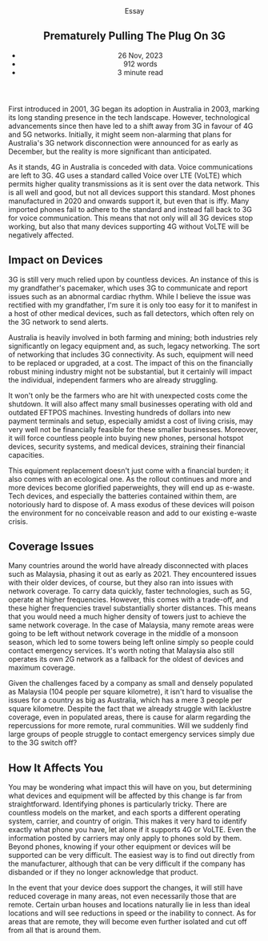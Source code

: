 <head>
    <title>Prematurely Pulling The Plug On 3G | Vale.Rocks</title>
    <meta property="og:title" content="Prematurely Pulling The Plug On 3G"/>
    <meta name="description" content="Critical thoughts on the intention of Australian telcos to sunset the 3G network and the major repurcussions on coverage, safety, and much more that will come with it." />
    <meta property="og:description" content="Better hope you don't need to call emergency services." />
    <meta property="article:published_time" content="2023-11-26" />
    <meta property="article:modified_time" content="2023-11-29" />
    <meta property="article:section" content="Essays" />
</head>

<article>
<header>
	Essay
	<h1>
		Prematurely Pulling The Plug On 3G
	</h1>
	<ul>
		<li><time datetime="2023-11-26">26 Nov, 2023</time></li>
		<li>912 words</li>
		<li>3 minute read</li>
	</ul>
</header>

<div class="readable_width">

First introduced in 2001, 3G began its adoption in Australia in 2003, marking its long standing presence in the tech landscape. However, technological advancements since then have led to a shift away from 3G in favour of 4G and 5G networks. Initially, it might seem non-alarming that plans for Australia's 3G network disconnection were announced for as early as December, but the reality is more significant than anticipated.

As it stands, 4G in Australia is conceded with data. Voice communications are left to 3G. 4G uses a standard called Voice over LTE (VoLTE) which permits higher quality transmissions as it is sent over the data network. This is all well and good, but not all devices support this standard. Most phones manufactured in 2020 and onwards support it, but even that is iffy. Many imported phones fail to adhere to the standard and instead fall back to 3G for voice communication. This means that not only will all 3G devices stop working, but also that many devices supporting 4G without VoLTE will be negatively affected.

## Impact on Devices

3G is still very much relied upon by countless devices. An instance of this is my grandfather's pacemaker, which uses 3G to communicate and report issues such as an abnormal cardiac rhythm. While I believe the issue was rectified with my grandfather, I'm sure it is only too easy for it to manifest in a host of other medical devices, such as fall detectors, which often rely on the 3G network to send alerts.

Australia is heavily involved in both farming and mining; both industries rely significantly on legacy equipment and, as such, legacy networking. The sort of networking that includes 3G connectivity. As such, equipment will need to be replaced or upgraded, at a cost. The impact of this on the financially robust mining industry might not be substantial, but it certainly will impact the individual, independent farmers who are already struggling.

It won't only be the farmers who are hit with unexpected costs come the shutdown. It will also affect many small businesses operating with old and outdated EFTPOS machines. Investing hundreds of dollars into new payment terminals and setup, especially amidst a cost of living crisis, may very well not be financially feasible for these smaller businesses. Moreover, it will force countless people into buying new phones, personal hotspot devices, security systems, and medical devices, straining their financial capacities.

This equipment replacement doesn't just come with a financial burden; it also comes with an ecological one. As the rollout continues and more and more devices become glorified paperweights, they will end up as e-waste. Tech devices, and especially the batteries contained within them, are notoriously hard to dispose of. A mass exodus of these devices will poison the environment for no conceivable reason and add to our existing e-waste crisis.

## Coverage Issues

Many countries around the world have already disconnected with places such as Malaysia, phasing it out as early as 2021. They encountered issues with their older devices, of course, but they also ran into issues with network coverage. To carry data quickly, faster technologies, such as 5G, operate at higher frequencies. However, this comes with a trade-off, and these higher frequencies travel substantially shorter distances. This means that you would need a much higher density of towers just to achieve the same network coverage. In the case of Malaysia, many remote areas were going to be left without network coverage in the middle of a monsoon season, which led to some towers being left online simply so people could contact emergency services. It's worth noting that Malaysia also still operates its own 2G network as a fallback for the oldest of devices and maximum coverage.

Given the challenges faced by a company as small and densely populated as Malaysia (104 people per square kilometre), it isn't hard to visualise the issues for a country as big as Australia, which has a mere 3 people per square kilometre. Despite the fact that we already struggle with lacklustre coverage, even in populated areas, there is cause for alarm regarding the repercussions for more remote, rural communities. Will we suddenly find large groups of people struggle to contact emergency services simply due to the 3G switch off?

## How It Affects You

You may be wondering what impact this will have on you, but determining what devices and equipment will be affected by this change is far from straightforward. Identifying phones is particularly tricky. There are countless models on the market, and each sports a different operating system, carrier, and country of origin. This makes it very hard to identify exactly what phone you have, let alone if it supports 4G or VoLTE. Even the information posted by carriers may only apply to phones sold by them. Beyond phones, knowing if your other equipment or devices will be supported can be very difficult. The easiest way is to find out directly from the manufacturer, although that can be very difficult if the company has disbanded or if they no longer acknowledge that product.

In the event that your device does support the changes, it will still have reduced coverage in many areas, not even necessarily those that are remote. Certain urban houses and locations naturally lie in less than ideal locations and will see reductions in speed or the inability to connect. As for areas that are remote, they will become even further isolated and cut off from all that is around them.

<section class="giscus"></section>

</div>
</article>
